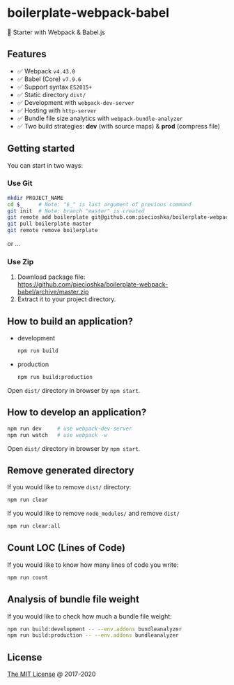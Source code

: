 # boilerplate-webpack-babel

🍴 Starter with Webpack & Babel.js

## Features

* :white_check_mark: Webpack `v4.43.0`
* :white_check_mark: Babel (Core) `v7.9.6`
* :white_check_mark: Support syntax `ES2015+`
* :white_check_mark: Static directory `dist/`
* :white_check_mark: Development with `webpack-dev-server`
* :white_check_mark: Hosting with `http-server`
* :white_check_mark: Bundle file size analytics with `webpack-bundle-analyzer`
* :white_check_mark: Two build strategies: **dev** (with source maps) & **prod** (compress file)

## Getting started

You can start in two ways:

### Use Git

```bash
mkdir PROJECT_NAME
cd $_     # Note: "$_" is last argument of previous command
git init  # Note: branch "master" is created
git remote add boilerplate git@github.com:piecioshka/boilerplate-webpack-babel.git
git pull boilerplate master
git remote remove boilerplate
```

or ...

### Use Zip

1. Download package file:<br/>
    <https://github.com/piecioshka/boilerplate-webpack-babel/archive/master.zip>
2. Extract it to your project directory.

## How to build an application?

* development

    ```bash
    npm run build
    ```

* production

    ```bash
    npm run build:production
    ```

Open `dist/` directory in browser by `npm start`.

## How to develop an application?

```bash
npm run dev     # use webpack-dev-server
npm run watch   # use webpack -w
```

Open `dist/` directory in browser by `npm start`.

## Remove generated directory

If you would like to remove `dist/` directory:

```bash
npm run clear
```

If you would like to remove `node_modules/` and remove `dist/`

```bash
npm run clear:all
```

## Count LOC (Lines of Code)

If you would like to know how many lines of code you write:

```bash
npm run count
```

## Analysis of bundle file weight

If you would like to check how much a bundle file weight:

```bash
npm run build:development -- --env.addons bundleanalyzer
npm run build:production -- --env.addons bundleanalyzer
```

## License

[The MIT License](http://piecioshka.mit-license.org) @ 2017-2020
